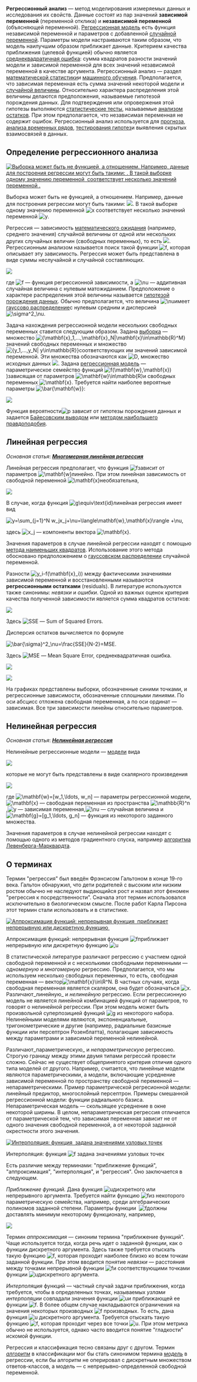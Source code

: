 **Регрессионный анализ** — метод моделирования измеряемых данных и исследования их свойств. Данные состоят из пар значений **зависимой переменной** (переменной отклика) и **независимой переменной** (объясняющей переменной). [Регрессионная модель](http://www.machinelearning.ru/wiki/index.php?title=%D0%A0%D0%B5%D0%B3%D1%80%D0%B5%D1%81%D1%81%D0%B8%D0%BE%D0%BD%D0%BD%D0%B0%D1%8F_%D0%BC%D0%BE%D0%B4%D0%B5%D0%BB%D1%8C "Регрессионная модель") есть функция независимой переменной и параметров с добавленной [случайной переменной](http://www.machinelearning.ru/wiki/index.php?title=%D0%A1%D0%BB%D1%83%D1%87%D0%B0%D0%B9%D0%BD%D0%B0%D1%8F_%D0%BF%D0%B5%D1%80%D0%B5%D0%BC%D0%B5%D0%BD%D0%BD%D0%B0%D1%8F&action=edit "Случайная переменная"). Параметры модели настраиваются таким образом, что модель наилучшим образом приближает данные. Критерием качества приближения (целевой функцией) обычно является [среднеквадратичная ошибка](http://www.machinelearning.ru/wiki/index.php?title=%D0%A1%D1%80%D0%B5%D0%B4%D0%BD%D0%B5%D0%BA%D0%B2%D0%B0%D0%B4%D1%80%D0%B0%D1%82%D0%B8%D1%87%D0%BD%D0%B0%D1%8F_%D0%BE%D1%88%D0%B8%D0%B1%D0%BA%D0%B0&action=edit "Среднеквадратичная ошибка"): сумма квадратов разности значений модели и зависимой переменной для всех значений независимой переменной в качестве аргумента. Регрессионный анализ — раздел [математической статистики](http://www.machinelearning.ru/wiki/index.php?title=%D0%9C%D0%B0%D1%82%D0%B5%D0%BC%D0%B0%D1%82%D0%B8%D1%87%D0%B5%D1%81%D0%BA%D0%B0%D1%8F_%D1%81%D1%82%D0%B0%D1%82%D0%B8%D1%81%D1%82%D0%B8%D0%BA%D0%B0 "Математическая статистика")и [машинного обучения](http://www.machinelearning.ru/wiki/index.php?title=%D0%9C%D0%B0%D1%88%D0%B8%D0%BD%D0%BD%D0%BE%D0%B5_%D0%BE%D0%B1%D1%83%D1%87%D0%B5%D0%BD%D0%B8%D0%B5 "Машинное обучение"). Предполагается, что зависимая переменная есть сумма значений некоторой модели и [случайной величины](http://www.machinelearning.ru/wiki/index.php?title=%D0%A1%D0%BB%D1%83%D1%87%D0%B0%D0%B9%D0%BD%D0%B0%D1%8F_%D0%B2%D0%B5%D0%BB%D0%B8%D1%87%D0%B8%D0%BD%D0%B0 "Случайная величина"). Относительно характера распределения этой величины делаются предположения, называемые гипотезой порождения данных. Для подтверждения или опровержения этой гипотезы выполняются [статистические тесты](http://www.machinelearning.ru/wiki/index.php?title=%D0%A1%D1%82%D0%B0%D1%82%D0%B8%D1%81%D1%82%D0%B8%D1%87%D0%B5%D1%81%D0%BA%D0%B8%D0%B9_%D1%82%D0%B5%D1%81%D1%82 "Статистический тест"), называемые [анализом остатков](http://www.machinelearning.ru/wiki/index.php?title=%D0%90%D0%BD%D0%B0%D0%BB%D0%B8%D0%B7_%D0%BE%D1%81%D1%82%D0%B0%D1%82%D0%BA%D0%BE%D0%B2&action=edit "Анализ остатков"). При этом предполагается, что независимая переменная не содержит ошибок. Регрессионный анализ используется для [прогноза](http://www.machinelearning.ru/wiki/index.php?title=%D0%9F%D1%80%D0%BE%D0%B3%D0%BD%D0%BE%D0%B7 "Прогноз"), [анализа временных рядов](http://www.machinelearning.ru/wiki/index.php?title=%D0%90%D0%BD%D0%B0%D0%BB%D0%B8%D0%B7_%D0%B2%D1%80%D0%B5%D0%BC%D0%B5%D0%BD%D0%BD%D1%8B%D1%85_%D1%80%D1%8F%D0%B4%D0%BE%D0%B2&action=edit "Анализ временных рядов"), [тестирования гипотез](http://www.machinelearning.ru/wiki/index.php?title=%D0%A2%D0%B5%D1%81%D1%82%D0%B8%D1%80%D0%BE%D0%B2%D0%B0%D0%BD%D0%B8%D0%B5_%D0%B3%D0%B8%D0%BF%D0%BE%D1%82%D0%B5%D0%B7&action=edit "Тестирование гипотез")и выявления скрытых взаимосвязей в данных.

## Определение регрессионного анализа

[![Выборка может быть не функцией, а отношением. Например, данные для построения регрессии могут быть такими: . В такой выборке одному значению переменной  соответствует несколько значений переменной .](/images/aa45aec38bdf4f329d2fd5662da6565b.gif)](http://www.machinelearning.ru/wiki/index.php?title=%D0%98%D0%B7%D0%BE%D0%B1%D1%80%D0%B0%D0%B6%D0%B5%D0%BD%D0%B8%D0%B5:Regression_Analysis_Regression.gif "Выборка может быть не функцией, а отношением. Например, данные для построения регрессии могут быть такими: . В такой выборке одному значению переменной  соответствует несколько значений переменной .")

Выборка может быть не функцией, а отношением. Например, данные для построения регрессии могут быть такими: ![](/images/472f2dd0832a0b89d64a63219690d951). В такой выборке одному значению переменной ![x](/images/48981423e0ea0c2528e76c4e72886832) соответствует несколько значений переменной ![y](/images/b04f085ca1dae087889ac549ba5b18d4).

Регрессия — зависимость [математического ожидания](http://www.machinelearning.ru/wiki/index.php?title=%D0%9C%D0%B0%D1%82%D0%B5%D0%BC%D0%B0%D1%82%D0%B8%D1%87%D0%B5%D1%81%D0%BA%D0%BE%D0%B5_%D0%BE%D0%B6%D0%B8%D0%B4%D0%B0%D0%BD%D0%B8%D0%B5 "Математическое ожидание") (например, среднего значения) случайной величины от одной или нескольких других случайных величин (свободных переменных), то есть ![](/images/2fccd6425802e7758dc288ab55957b2a). Регрессионным анализом называется поиск такой функции ![f](/images/bb6fcc940de74efa74ba31c0f7109e14), которая описывает эту зависимость. Регрессия может быть представлена в виде суммы неслучайной и случайной составляющих.

![](/images/0b144cb28dfcd3e23348cf58a5d290bc)

где ![f](/images/bb6fcc940de74efa74ba31c0f7109e14) — функция регрессионной зависимости, а ![\nu](/images/381c05a7bfc4664d346ee72462bf3018) — аддитивная случайная величина с нулевым матожиданием. Предположение о характере распределения этой величины называется [гипотезой порождения данных](http://www.machinelearning.ru/wiki/index.php?title=%D0%93%D0%B8%D0%BF%D0%BE%D1%82%D0%B5%D0%B7%D0%B0_%D0%BF%D0%BE%D1%80%D0%BE%D0%B6%D0%B4%D0%B5%D0%BD%D0%B8%D1%8F_%D0%B4%D0%B0%D0%BD%D0%BD%D1%8B%D1%85&action=edit "Гипотеза порождения данных"). Обычно предполагается, что величина ![\nu](/images/381c05a7bfc4664d346ee72462bf3018)имеет [гауссово распределение](http://www.machinelearning.ru/wiki/index.php?title=%D0%93%D0%B0%D1%83%D1%81%D1%81%D0%BE%D0%B2%D0%BE_%D1%80%D0%B0%D1%81%D0%BF%D1%80%D0%B5%D0%B4%D0%B5%D0%BB%D0%B5%D0%BD%D0%B8%D0%B5&action=edit "Гауссово распределение")с нулевым средним и дисперсией ![\sigma^2_\nu](/images/f83f5664b9b455d50fa5b191846c6a0a).

Задача нахождения регрессионной модели нескольких свободных переменных ставится следующим образом. Задана [выборка](http://www.machinelearning.ru/wiki/index.php?title=%D0%92%D1%8B%D0%B1%D0%BE%D1%80%D0%BA%D0%B0 "Выборка") — множество ![\{\mathbf{x}_1,...,\mathbf{x}_N|\mathbf{x}\in\mathbb{R}^M\}](/images/456d3b5c28f283aad721354016b15000) значений свободных переменных и множество ![\{y_1,...,y_N| y\in\mathbb{R}\}](/images/45e708f17c753ef91c5b14a3631e4236)соответствующих им значений зависимой переменной. Эти множества обозначаются как ![D](/images/d5688c712eaec9b623dc53df4499ec62), множество исходных данных ![](/images/fb541c2f0c7c592d76ddfc7abe6a1a6b). Задана [регрессионная модель](http://www.machinelearning.ru/wiki/index.php?title=%D0%A0%D0%B5%D0%B3%D1%80%D0%B5%D1%81%D1%81%D0%B8%D0%BE%D0%BD%D0%BD%D0%B0%D1%8F_%D0%BC%D0%BE%D0%B4%D0%B5%D0%BB%D1%8C "Регрессионная модель") — параметрическое семейство функций ![f(\mathbf{w},\mathbf{x})](/images/0e23fde03695e6773a40aa56f5119893))зависящая от параметров ![\mathbf{w}\in\mathbb{R}](/images/1d80a40241fbe55698636c465f5990a2)и свободных переменных ![\mathbf{x}](/images/e04296f5007a692927fdc84ddded9709). Требуется найти наиболее вероятные параметры ![\bar{\mathbf{w}}](/images/d33e984c213fb5aecd29d3ed907096c8):

![](/images/25585dec05d1be6c146cbe1ce528cf35)

Функция вероятности![p](/images/b5824c12fe4952e8fff2d0078ffcb4b5) зависит от гипотезы порождения данных и задается [Байесовским выводом](http://www.machinelearning.ru/wiki/index.php?title=%D0%91%D0%B0%D0%B9%D0%B5%D1%81%D0%BE%D0%B2%D1%81%D0%BA%D0%B8%D0%B9_%D0%B2%D1%8B%D0%B2%D0%BE%D0%B4&action=edit "Байесовский вывод") или [методом наибольшего правдоподобия](http://www.machinelearning.ru/wiki/index.php?title=%D0%9C%D0%B5%D1%82%D0%BE%D0%B4_%D0%BD%D0%B0%D0%B8%D0%B1%D0%BE%D0%BB%D1%8C%D1%88%D0%B5%D0%B3%D0%BE_%D0%BF%D1%80%D0%B0%D0%B2%D0%B4%D0%BE%D0%BF%D0%BE%D0%B4%D0%BE%D0%B1%D0%B8%D1%8F "Метод наибольшего правдоподобия").

## Линейная регрессия

_Основная статья_: _**[Многомерная линейная регрессия](http://www.machinelearning.ru/wiki/index.php?title=%D0%9C%D0%BD%D0%BE%D0%B3%D0%BE%D0%BC%D0%B5%D1%80%D0%BD%D0%B0%D1%8F_%D0%BB%D0%B8%D0%BD%D0%B5%D0%B9%D0%BD%D0%B0%D1%8F_%D1%80%D0%B5%D0%B3%D1%80%D0%B5%D1%81%D1%81%D0%B8%D1%8F "Многомерная линейная регрессия")**_

Линейная регрессия предполагает, что функция ![f](/images/bb6fcc940de74efa74ba31c0f7109e14)зависит от параметров ![\mathbf{w}](http://www.machinelearning.ru/mimetex/?\mathbf{w})линейно. При этом линейная зависимость от свободной переменной ![\mathbf{x}](/images/e04296f5007a692927fdc84ddded9709)необязательна,

![](/images/e6012eac013a95ebb57823166a53fdc9)

В случае, когда функция ![g\equiv\text{id}](/images/9f9866764f5acfada9ebacef775cd517)линейная регрессия имеет вид

![ y=\sum_{j=1}^N w_jx_j+\nu=\langle\mathbf{w},\mathbf{x}\rangle +\nu, ](/images/21b03f4814e777fc77d64378adca0f2c)

здесь ![x_j](/images/9f5b0b1468f77ba01f82c3c91ba412a3) — компоненты вектора ![\mathbf{x}](/images/e04296f5007a692927fdc84ddded9709).

Значения параметров в случае линейной регрессии находят с помощью [метода наименьших квадратов](http://www.machinelearning.ru/wiki/index.php?title=%D0%9C%D0%B5%D1%82%D0%BE%D0%B4_%D0%BD%D0%B0%D0%B8%D0%BC%D0%B5%D0%BD%D1%8C%D1%88%D0%B8%D1%85_%D0%BA%D0%B2%D0%B0%D0%B4%D1%80%D0%B0%D1%82%D0%BE%D0%B2 "Метод наименьших квадратов"). Использование этого метода обосновано предположением о [гауссовском распределении](http://www.machinelearning.ru/wiki/index.php?title=%D0%93%D0%B0%D1%83%D1%81%D1%81%D0%BE%D0%B2%D1%81%D0%BA%D0%BE%D0%B5_%D1%80%D0%B0%D1%81%D0%BF%D1%80%D0%B5%D0%B4%D0%B5%D0%BB%D0%B5%D0%BD%D0%B8%D0%B5&action=edit "Гауссовское распределение") случайной переменной.

Разности ![y_i-f(\mathbf{x}_i)](/images/5d28fcd98221479ca547c25c5d18e695)) между фактическими значениями зависимой переменной и восстановленными называются **регрессионными остатками** (residuals). В литературе используются также синонимы: _невязки_ и _ошибки_. Одной из важных оценок критерия качества полученной зависимости является сумма квадратов остатков:

![](/images/6ec156b69566da568fdfa1d08df3cd8b)

Здесь ![SSE](http://www.machinelearning.ru/mimetex/?SSE) — Sum of Squared Errors.

Дисперсия остатков вычисляется по формуле

![\bar{\sigma}^2_\nu=\frac{SSE}{N-2}=MSE.](/images/c3a881e901cbab2886374aa4c3d46415)

Здесь ![MSE](/images/4c50d87cd80f72eca361ef86c455caf8) — Mean Square Error, среднеквадратичная ошибка.

![](/images/e9b832e1878fb4e98542e8e1ab332193.png)

![](/images/7d917fa24fb523c64a5e67634ef7f1ed.png)

На графиках представлены выборки, обозначенные синими точками, и регрессионные зависимости, обозначенные сплошными линиями. По оси абсцисс отложена свободная переменная, а по оси ординат — зависимая. Все три зависимости линейны относительно параметров.

## Нелинейная регрессия

_Основная статья_: _**[Нелинейная регрессия](http://www.machinelearning.ru/wiki/index.php?title=%D0%9D%D0%B5%D0%BB%D0%B8%D0%BD%D0%B5%D0%B9%D0%BD%D0%B0%D1%8F_%D1%80%D0%B5%D0%B3%D1%80%D0%B5%D1%81%D1%81%D0%B8%D1%8F "Нелинейная регрессия")**_

Нелинейные регрессионные модели — [модели](http://www.machinelearning.ru/wiki/index.php?title=%D0%A0%D0%B5%D0%B3%D1%80%D0%B5%D1%81%D1%81%D0%B8%D0%BE%D0%BD%D0%BD%D0%B0%D1%8F_%D0%BC%D0%BE%D0%B4%D0%B5%D0%BB%D1%8C "Регрессионная модель") вида

![](/images/6effc1caab46ec06b9b5e88595f241a7)

которые не могут быть представлены в виде скалярного произведения

![](/images/2f70ed690654fe2bd5639f728a3e888b.png)

где ![\mathbf{w}=[w_1,\ldots, w_n]](http://www.machinelearning.ru/mimetex/?\mathbf{w}=[w_1,\ldots,%20w_n]) — параметры регрессионной модели, ![\mathbf{x}](/images/e04296f5007a692927fdc84ddded9709) — свободная переменная из пространства ![\mathbb{R}^n](/images/5cb311caad5f79e234e92c56f53e3231),![y](/images/8c6a2bb5b0161fe90b6d41f1afe57a80) — зависимая переменная,![\nu](/images/381c05a7bfc4664d346ee72462bf3018) — случайная величина и ![\mathbf{g}=[g_1,\ldots, g_n]](http://www.machinelearning.ru/mimetex/?\mathbf{g}=[g_1,\ldots,%20g_n]) — функция из некоторого заданного множества.

Значения параметров в случае нелинейной регрессии находят с помощью одного из методов градиентного спуска, например [алгоритма Левенберга-Марквардта](http://www.machinelearning.ru/wiki/index.php?title=%D0%90%D0%BB%D0%B3%D0%BE%D1%80%D0%B8%D1%82%D0%BC_%D0%9B%D0%B5%D0%B2%D0%B5%D0%BD%D0%B1%D0%B5%D1%80%D0%B3%D0%B0-%D0%9C%D0%B0%D1%80%D0%BA%D0%B2%D0%B0%D1%80%D0%B4%D1%82%D0%B0 "Алгоритм Левенберга-Марквардта").

## О терминах

Термин "регрессия" был введён Фрэнсисом Гальтоном в конце 19-го века. Гальтон обнаружил, что дети родителей с высоким или низким ростом обычно не наследуют выдающийся рост и назвал этот феномен "регрессия к посредственности". Сначала этот термин использовался исключительно в биологическом смысле. После работ Карла Пирсона этот термин стали использовать и в статистике.

[![Аппроксимация функций: непрерывная функция  приближает непрерывную или дискретную функцию ](/images/60e02a705e5f353f68b96a1befc2562e.gif)](http://www.machinelearning.ru/wiki/index.php?title=%D0%98%D0%B7%D0%BE%D0%B1%D1%80%D0%B0%D0%B6%D0%B5%D0%BD%D0%B8%D0%B5:Regression_Analysis_Approximation.gif "Аппроксимация функций: непрерывная функция  приближает непрерывную или дискретную функцию ")

Аппроксимация функций: непрерывная функция ![f](/images/bb6fcc940de74efa74ba31c0f7109e14)приближает непрерывную или дискретную функцию ![u](/images/2163668fe25618eaed49674617a2da9b)

В статистической литературе различают регрессию с участием одной свободной переменной и с несколькими свободными переменными —_одномерную_ и _многомерную_ регрессию. Предполагается, что мы используем несколько свободных переменных, то есть, свободная переменная — вектор![\mathbf{x}\in\R^N](/images/57f8e8e8d2d36eb0e8793603dea1dfe5). В частных случаях, когда свободная переменная является скаляром, она будет обозначаться ![x](/images/48981423e0ea0c2528e76c4e72886832). Различают_линейную_ и _нелинейную_ регрессию. Если регрессионную модель не является линейной комбинацией функций от параметров, то говорят о нелинейной регрессии. При этом модель может быть произвольной суперпозицией функций ![g](http://www.machinelearning.ru/mimetex/?g) из некоторого набора. Нелинейными моделями являются, экспоненциальные, тригонометрические и другие (например, радиальные базисные функции или персептрон Розенблатта), полагающие зависимость между параметрами и зависимой переменной нелинейной.

Различают_параметрическую_ и _непараметрическую_ регрессию. Строгую границу между этими двумя типами регрессий провести сложно. Сейчас не существует общепринятого критерия отличия одного типа моделей от другого. Например, считается, что линейные модели являются параметрическими, а модели, включающие усреднение зависимой переменной по пространству свободной переменной —непараметрическими. Пример параметрической регресионной модели: линейный предиктор, многослойный персептрон. Примеры смешанной регрессионной модели: функции радиального базиса. Непараметрическая модель — скользящее усреднение в окне некоторой ширины. В целом, непараметрическая регрессия отличается от параметрической тем, что зависимая переменная зависит не от одного значения свободной переменной, а от некоторой заданной окрестности этого значения.

[![Интерполяция: функция  задана значениями узловых точек](/images/ff2c0309926bea9db2e6695ee00ba079.gif)](http://www.machinelearning.ru/wiki/index.php?title=%D0%98%D0%B7%D0%BE%D0%B1%D1%80%D0%B0%D0%B6%D0%B5%D0%BD%D0%B8%D0%B5:Regression_Analysis_Interpolation.gif "Интерполяция: функция  задана значениями узловых точек")

Интерполяция: функция ![f](/images/bb6fcc940de74efa74ba31c0f7109e14) задана значениями узловых точек

Есть различие между терминами: "приближение функций", "аппроксимация", "интерполяция", и "регрессия". Оно заключается в следующем.

_Приближение функций._ Дана функция ![u](/images/2163668fe25618eaed49674617a2da9b)дискретного или непрерывного аргумента. Требуется найти функцию ![f](/images/bb6fcc940de74efa74ba31c0f7109e14)из некоторого параметрическую семейства, например, среди алгебраических полиномов заданной степени. Параметры функции  ![f](/images/bb6fcc940de74efa74ba31c0f7109e14)должны доставлять минимум некоторому функционалу, например,

![](/images/d46d8d76bae2c51bd84c0dd2a1803e8f)

Термин _аппроксимация_ — синоним термина "приближение функций". Чаще используется тогда, когда речь идет о заданной функции, как о функции дискретного аргумента. Здесь также требуется отыскать такую функцию ![f](/images/bb6fcc940de74efa74ba31c0f7109e14), которая проходит наиболее близко ко всем точкам заданной функции. При этом вводится понятие _невязки_ — расстояния между точками непрерывной функции ![f](/images/bb6fcc940de74efa74ba31c0f7109e14)и соответствующими точками функции ![u](/images/2163668fe25618eaed49674617a2da9b)дискретного аргумента.

_Интерполяция_ функций — частный случай задачи приближения, когда требуется, чтобы в определенных точках, называемых _узлами интерполяции_ совпадали значения функции ![u](/images/9e51fb322fd25fce6f9facc5ac7d0fa9)и приближающей ее функции ![f](/images/bb6fcc940de74efa74ba31c0f7109e14). В более общем случае накладываются ограничения на значения некоторых производных ![f](/images/bb6fcc940de74efa74ba31c0f7109e14) производных. То есть, дана функция ![u](/images/2163668fe25618eaed49674617a2da9b) дискретного аргумента. Требуется отыскать такую функцию ![f](/images/bb6fcc940de74efa74ba31c0f7109e14), которая проходит через все точки ![u](/images/2163668fe25618eaed49674617a2da9b). При этом метрика обычно не используется, однако часто вводится понятие "гладкости" искомой функции.

Регрессия и классификация тесно связаны друг с другом. Термин _[алгоритм](http://www.machinelearning.ru/wiki/index.php?title=%D0%90%D0%BB%D0%B3%D0%BE%D1%80%D0%B8%D1%82%D0%BC "Алгоритм")_ в классификации мог бы стать синонимом термина _[модель](http://www.machinelearning.ru/wiki/index.php?title=%D0%A0%D0%B5%D0%B3%D1%80%D0%B5%D1%81%D1%81%D0%B8%D0%BE%D0%BD%D0%BD%D0%B0%D1%8F_%D0%BC%D0%BE%D0%B4%D0%B5%D0%BB%D1%8C "Регрессионная модель")_ в регрессии, если бы алгоритм не оперировал с дискретным множеством ответов-классов, а модель — с непрерывно-определенной свободной переменной.